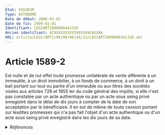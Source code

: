 ```yaml
---
État: VIGUEUR
Type: AUTONOME
Date de début: 2006-01-01
Date de fin: 2999-01-01
Identifiant: LEGIARTI000006441326
Ancien identifiant: ACAXXXXXXXX5X01589CAXXAA
URL: article/LEGI/ARTI/00/00/06/44/13/LEGIARTI000006441326.xml
---
```


<h1>Article 1589-2</h1>

Est nulle et de nul effet toute promesse unilatérale de vente afférente à un
immeuble, à un droit immobilier, à un fonds de commerce, à un droit à un bail
portant sur tout ou partie d'un immeuble ou aux titres des sociétés visées aux
articles 728 et 1655 ter du code général des impôts, si elle n'est pas constatée
par un acte authentique ou par un acte sous seing privé enregistré dans le délai
de dix jours à compter de la date de son acceptation par le bénéficiaire. Il en
est de même de toute cession portant sur lesdites promesses qui n'a pas fait
l'objet d'un acte authentique ou d'un acte sous seing privé enregistré dans les
dix jours de sa date.


<details>
  <summary><em>Références</em></summary>

  <h2>Articles faisant référence à l'article</h2>
  
  <ul>
    <li>
      <a href="https://legal.tricoteuses.fr//redirection/LEGIARTI000006307006?vers=git&vers=legifrance">Code général des impôts - article 1655 ter AUTONOME MODIFIE, en vigueur du 1979-07-01 au 1992-07-04</a> CITATION cible
    </li>
    <li>
      <a href="https://legal.tricoteuses.fr//redirection/LEGIARTI000006323325?vers=git&vers=legifrance">Ordonnance n° 2005-1512 du 7 décembre 2005 relative à des mesures de simplification en matière fiscale et à l'harmonisation et l'aménagement du régime des pénalités - article 24 ENTIEREMENT_MODIF</a> CREATION cible
    </li>
    <li>
      <a href="https://legal.tricoteuses.fr//redirection/LEGIARTI000048471054?vers=git&vers=legifrance">Code général des impôts - article 728 AUTONOME MODIFIE, en vigueur du 1950-04-30 au 1979-07-01</a> CITATION cible
    </li>
    <li>
      <a href="https://legal.tricoteuses.fr//redirection/LEGIARTI000006307007?vers=git&vers=legifrance">Code général des impôts - article 1655 ter AUTONOME VIGUEUR, en vigueur depuis le 1992-07-04</a> CITATION cible
    </li>
    <li>
      <a href="https://legal.tricoteuses.fr//redirection/LEGIARTI000006305307?vers=git&vers=legifrance">Code général des impôts - article 728 AUTONOME VIGUEUR, en vigueur depuis le 1979-07-01</a> CITATION cible
    </li>
  </ul>
  
  <h2>Références faites par l'article</h2>
  
  <ul>
    <li>
      2005-12-07 CREATION source <a href="https://legal.tricoteuses.fr//redirection/LEGIARTI000006323325?vers=git&vers=legifrance">Ordonnance n° 2005-1512 du 7 décembre 2005 relative à des mesures de simplification en matière fiscale et à l'harmonisation et l'aménagement du régime des pénalités - article 24 ENTIEREMENT_MODIF</a>
    </li>
    <li>
      2999-01-01 CITATION source <a href="https://legal.tricoteuses.fr//redirection/LEGIARTI000006307006?vers=git&vers=legifrance">Code général des impôts - article 1655 ter AUTONOME MODIFIE, en vigueur du 1979-07-01 au 1992-07-04</a>
    </li>
    <li>
      2999-01-01 CITATION source <a href="https://legal.tricoteuses.fr//redirection/LEGIARTI000006305307?vers=git&vers=legifrance">Code général des impôts - article 728 AUTONOME VIGUEUR, en vigueur depuis le 1979-07-01</a>
    </li>
    <li>
      CODIFICATION source Loi 1804-03-06
    </li>
  </ul>
</details>

